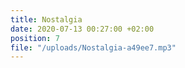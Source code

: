 ```yaml
---
title: Nostalgia
date: 2020-07-13 00:27:00 +02:00
position: 7
file: "/uploads/Nostalgia-a49ee7.mp3"
---
```


